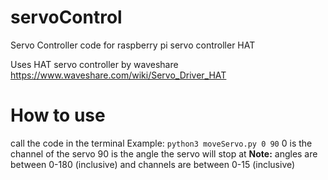 # servoControl
Servo Controller code for raspberry pi servo controller HAT

Uses HAT servo controller by waveshare
https://www.waveshare.com/wiki/Servo_Driver_HAT

# How to use
call the code in the terminal
Example:
  `python3 moveServo.py 0 90`
   0 is the channel of the servo
   90 is the angle the servo will stop at
   **Note:** angles are between 0-180 (inclusive) and channels are between 0-15 (inclusive)
